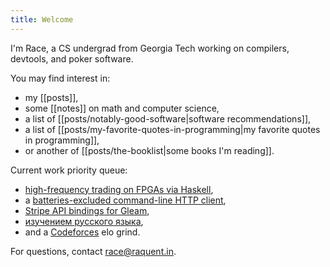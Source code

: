 ```yaml
---
title: Welcome
---
```


I'm Race, a CS undergrad from Georgia Tech working on compilers, devtools, and poker software.

You may find interest in:
  - my [[posts]],
  - some [[notes]] on math and computer science,
  - a list of [[posts/notably-good-software|software recommendations]],
  - a list of [[posts/my-favorite-quotes-in-programming|my favorite quotes in programming]],
  - or another of [[posts/the-booklist|some books I'm reading]].

Current work priority queue:
  - [high-frequency trading on FPGAs via Haskell](https://github.com/raquentin/punt-engine),
  - a [batteries-excluded command-line HTTP client](https://github.com/raquentin/raquest),
  - [Stripe API bindings for Gleam](https://github.com/raquentin/gripe),
  - [изучением русского языка](https://www.linkedin.com/feed/update/urn:li:activity:7155095488885624832/),
  - and a [Codeforces](https://codeforces.com/profile/raquentin) elo grind.

For questions, contact race@raquent.in.
